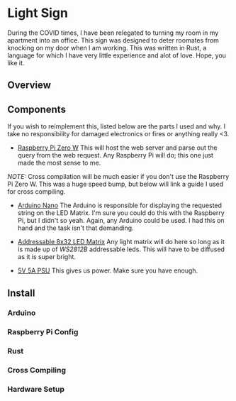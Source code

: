 Light Sign
==========
During the COVID times, I have been relegated to turning my room in my apartment into an office.
This sign was designed to deter roomates from knocking on my door when I am working.
This was written in Rust, a language for which I have very little experience and alot of love.
Hope, you like it.

Overview
--------

Components
----------

If you wish to reimplement this, listed below are the parts I used and why.
I take no responsibility for damaged electronics or fires or anything really <3.

- [Raspberry Pi Zero W](https://www.raspberrypi.org/products/raspberry-pi-zero-w/)
This will host the web server and parse out the query from the web request.
Any Raspberry Pi will do; this one just made the most sense to me.

*NOTE:* Cross compilation will be much easier if you don't use the Raspberry Pi Zero W.
This was a huge speed bump, but below will link a guide I used for cross compiling.

- [Arduino Nano](https://store.arduino.cc/usa/arduino-nano)
The Arduino is responsible for displaying the requested string on the LED Matrix.
I'm sure you could do this with the Raspberry Pi, but I didn't so yeah.
Again, any Arduino could be used.
I had this on hand and the task isn't that demanding.

- [Addressable 8x32 LED Matrix](https://www.amazon.com/dp/B01DC0IPVU)
Any light matrix will do here so long as it is made up of *WS2812B* addressable leds.
This will have to be diffused as it is super bright.

- [5V 5A PSU](https://www.amazon.com/gp/product/B078RT3ZPS)
This gives us power.
Make sure you have enough.

Install
-------

### Arduino

### Raspberry Pi Config

### Rust

### Cross Compiling

### Hardware Setup
